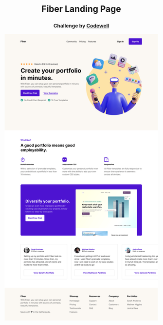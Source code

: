 # <p align='center'>Fiber Landing Page</p>
### <p align='center'> Challenge by <a href='https://www.codewell.cc/challenges' target='_blank'>Codewell</a>

![alt text](https://github.com/uday-kiran77/Fiber-landing-page/blob/main/Design/Landing%20Page%20-%20Desktop%20View.png?raw=true)
